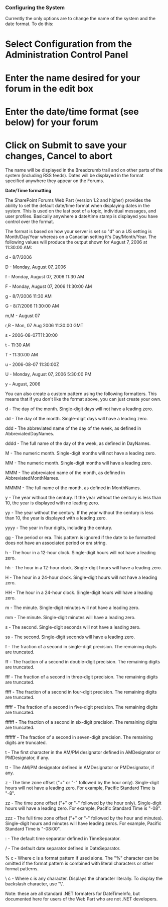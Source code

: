 ### Configuring the System

Currently the only options are to change the name of the system and the date format. To do this:

# Select **Configuration** from the Administration Control Panel
# Enter the name desired for your forum in the edit box
# Enter the date/time format (see below) for your forum
# Click on Submit to save your changes, Cancel to abort

The name will be displayed in the Breadcrumb trail and on other parts of the system (including RSS feeds). Dates will be displayed in the format specified anywhere they appear on the Forums.

**Date/Time formatting**

The SharePoint Forums Web Part (version 1.2 and higher) provides the ability to set the default date/time format when displaying dates in the system. This is used on the last post of a topic, individual messages, and user profiles. Basically anywhere a date/time stamp is displayed you have control over the format.

The format is based on how your server is set so "d" on a US setting is Month/Day/Year whereas on a Canadian setting it's Day/Month/Year. The following values will produce the output shown for August 7, 2006 at 11:30:00 AM:

d - 8/7/2006
D - Monday, August 07, 2006
f - Monday, August 07, 2006 11:30 AM
F - Monday, August 07, 2006 11:30:00 AM
g - 8/7/2006 11:30 AM
G - 8/7/2006 11:30:00 AM
m,M - August 07
r,R - Mon, 07 Aug 2006 11:30:00 GMT
s - 2006-08-07T11:30:00
t - 11:30 AM
T - 11:30:00 AM
u - 2006-08-07 11:30:00Z
U - Monday, August 07, 2006 5:30:00 PM
y - August, 2006

You can also create a custom pattern using the following formatters. This means that if you don't like the format above, you can just create your own.

d - The day of the month. Single-digit days will not have a leading zero. 
dd - The day of the month. Single-digit days will have a leading zero. 
ddd - The abbreviated name of the day of the week, as defined in AbbreviatedDayNames. 
dddd - The full name of the day of the week, as defined in DayNames. 
M - The numeric month. Single-digit months will not have a leading zero. 
MM - The numeric month. Single-digit months will have a leading zero. 
MMM - The abbreviated name of the month, as defined in AbbreviatedMonthNames. 
MMMM - The full name of the month, as defined in MonthNames. 
y - The year without the century. If the year without the century is less than 10, the year is displayed with no leading zero. 
yy - The year without the century. If the year without the century is less than 10, the year is displayed with a leading zero. 
yyyy - The year in four digits, including the century. 
gg - The period or era. This pattern is ignored if the date to be formatted does not have an associated period or era string. 
h - The hour in a 12-hour clock. Single-digit hours will not have a leading zero. 
hh - The hour in a 12-hour clock. Single-digit hours will have a leading zero. 
H - The hour in a 24-hour clock. Single-digit hours will not have a leading zero. 
HH - The hour in a 24-hour clock. Single-digit hours will have a leading zero. 
m - The minute. Single-digit minutes will not have a leading zero. 
mm - The minute. Single-digit minutes will have a leading zero. 
s - The second. Single-digit seconds will not have a leading zero. 
ss - The second. Single-digit seconds will have a leading zero. 
f - The fraction of a second in single-digit precision. The remaining digits are truncated. 
ff - The fraction of a second in double-digit precision. The remaining digits are truncated. 
fff - The fraction of a second in three-digit precision. The remaining digits are truncated. 
ffff - The fraction of a second in four-digit precision. The remaining digits are truncated. 
fffff - The fraction of a second in five-digit precision. The remaining digits are truncated. 
ffffff - The fraction of a second in six-digit precision. The remaining digits are truncated. 
fffffff - The fraction of a second in seven-digit precision. The remaining digits are truncated. 
t - The first character in the AM/PM designator defined in AMDesignator or PMDesignator, if any. 
tt - The AM/PM designator defined in AMDesignator or PMDesignator, if any. 
z - The time zone offset ("+" or "-" followed by the hour only). Single-digit hours will not have a leading zero. For example, Pacific Standard Time is "-8". 
zz - The time zone offset ("+" or "-" followed by the hour only). Single-digit hours will have a leading zero. For example, Pacific Standard Time is "-08". 
zzz - The full time zone offset ("+" or "-" followed by the hour and minutes). Single-digit hours and minutes will have leading zeros. For example, Pacific Standard Time is "-08:00". 
: - The default time separator defined in TimeSeparator. 
/ - The default date separator defined in DateSeparator. 
% c  - Where c is a format pattern if used alone. The "%" character can be omitted if the format pattern is combined with literal characters or other format patterns. 
\ c  - Where c is any character. Displays the character literally. To display the backslash character, use "\\". 

Note: these are all standard .NET formaters for DateTimeInfo, but documented here for users of the Web Part who are not .NET developers.